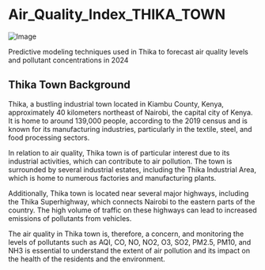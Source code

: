 # Air_Quality_Index_THIKA_TOWN
![Image](https://i.ytimg.com/vi/nGpSDLVGXek/maxresdefault.jpg)

Predictive modeling techniques used in Thika to forecast air quality levels and pollutant concentrations in 2024

## Thika Town Background

Thika, a bustling industrial town located in Kiambu County, Kenya, approximately 40 kilometers northeast of Nairobi, the capital city of Kenya. It is home to around 139,000 people, according to the 2019 census and is known for its manufacturing industries, particularly in the textile, steel, and food processing sectors.

In relation to air quality, Thika town is of particular interest due to its industrial activities, which can contribute to air pollution. The town is surrounded by several industrial estates, including the Thika Industrial Area, which is home to numerous factories and manufacturing plants.

Additionally, Thika town is located near several major highways, including the Thika Superhighway, which connects Nairobi to the eastern parts of the country. The high volume of traffic on these highways can lead to increased emissions of pollutants from vehicles.

The air quality in Thika town is, therefore, a concern, and monitoring the levels of pollutants such as AQI, CO, NO, NO2, O3, SO2, PM2.5, PM10, and NH3 is essential to understand the extent of air pollution and its impact on the health of the residents and the environment.



